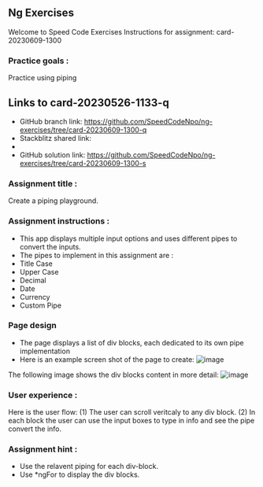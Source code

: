 ## Ng Exercises

Welcome to Speed Code Exercises
Instructions for assignment: card-20230609-1300

### Practice goals :

Practice using piping

## Links to card-20230526-1133-q

- GitHub branch link: https://github.com/SpeedCodeNpo/ng-exercises/tree/card-20230609-1300-q
- Stackblitz shared link:
-
- GitHub solution link: https://github.com/SpeedCodeNpo/ng-exercises/tree/card-20230609-1300-s

### Assignment title :

Create a piping playground.

### Assignment instructions :

- This app displays multiple input options and uses different pipes to convert the inputs.
- The pipes to implement in this assignment are :
- Title Case
- Upper Case
- Decimal
- Date
- Currency
- Custom Pipe

### Page design

- The page displays a list of div blocks, each dedicated to its own pipe implementation
- Here is an example screen shot of the page to create:
![image](https://github.com/SpeedCodeNpo/ng-exercises/assets/132397719/de761350-b353-4930-a92e-9e6046165e4f)

The following image shows the div blocks content in more detail:
![image](https://github.com/SpeedCodeNpo/ng-exercises/assets/132397719/d776c4e2-54c5-466f-b41c-737d0e6a7ded)



### User experience :

Here is the user flow:
(1) The user can scroll veritcaly to any div block.
(2) In each block the user can use the input boxes to type in info and see the pipe convert the info. 

### Assignment hint :
- Use the relavent piping for each div-block.
- Use \*ngFor to display the div blocks.
